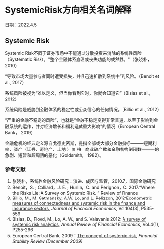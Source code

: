 # SystemicRisk方向相关名词解释 

日期：2022.4.5

## Systemic Risk

Systemic Risk不同于证券市场中不能通过分散投资来消除的系统性风险（Systematic Risk）。"整个金融体系崩溃或丧失功能的或然性。"（张晓朴，2010）

“导致市场大量参与者同时遭受损失，并且迅速扩散到系统中”的风险。（Benoit et al., 2017）

系统风险被视为“难以定义，但当你看到它时，你就会知道它”（Bisias et al., 2012）

系统风险是威胁到金融体系的稳定性或公众信心的任何情况。（Billio et al., 2012）

“严重的金融不稳定的风险”，也就是“金融不稳定变得非常普遍，以至于影响到金融系统的运作，并对经济增长和福利造成重大影响”的情况（European Central Bank， 2019）

金融危机的经典定义源自戈德史密斯，是指全部或大部分金融指标———短期利率、资产（证券、房地产、土地 ）价 格、商业破产数和金融机构倒闭数———的急剧、短暂和超周期的恶化（Goldsmith， 1982）。 

### 参考文献

1. 张晓朴，系统性金融风险研究：演进、成因与监管，2010.7，国际金融研究
2. Benoit，S. ; Colliard，J. E. ; Hurlin，C. and Perignon，C. 2017.“Where the Risks Lie: A Survey on Systemic Risk. ” Review of Finance
3. Billio, M., M. Getmansky, A.W. Lo, and L. Pelizzon, 2012:[Econometric measures of connectedness and systemic risk in the finance and insurance sectors](https://www.sciencedirect.com/science/article/pii/S0304405X11002868), *Journal of Financial Economics*, Vol.104(3), P535-559
4. Bisias, D., Flood, M., Lo, A. W., and S. Valavanis 2012: [A survey of systemic risk analytics](https://www.annualreviews.org/doi/10.1146/annurev-financial-110311-101754), *Annual Review of Financial Economics*, Vol.4(1), P255-296
5. European Central Bank, 2009：[The concept of systemic risk](https://www.ecb.europa.eu/pub/pdf/other/financialstabilityreview200912en.pdf?59003c77f87b44c0c34782e3573ccb03), *Financial Stability Review (December 2009)*